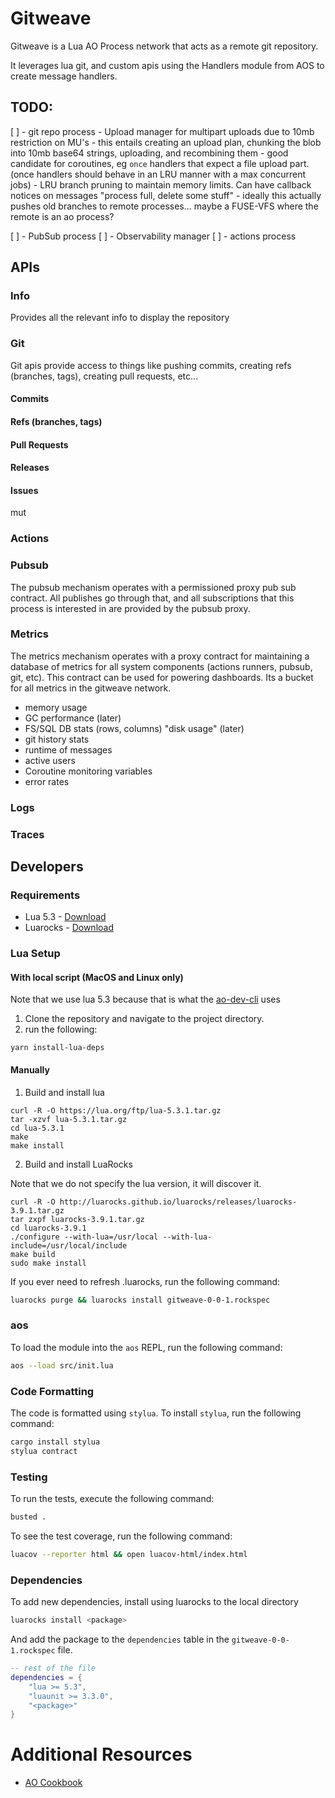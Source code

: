 # Gitweave

Gitweave is a Lua AO Process network that acts as a remote git repository.

It leverages lua git, and custom apis using the Handlers module from AOS to
create message handlers.

## TODO:
[ ] - git repo process
        - Upload manager for multipart uploads due to 10mb restriction on MU's
            - this entails creating an upload plan, chunking the blob into 10mb base64 strings, uploading, and recombining them
            - good candidate for coroutines, eg `once` handlers that expect a file upload part. (once handlers should behave in an LRU manner with a max concurrent jobs)
        - LRU branch pruning to maintain memory limits. Can have callback notices on messages "process full, delete some stuff"
            - ideally this actually pushes old branches to remote processes... maybe a FUSE-VFS where the remote is an ao process?

[ ] - PubSub process
[ ] - Observability manager
[ ] - actions process


## APIs

### Info

Provides all the relevant info to display the repository

### Git

Git apis provide access to things like pushing commits, creating refs (branches,
tags), creating pull requests, etc...

#### Commits

#### Refs (branches, tags)

#### Pull Requests

#### Releases

#### Issues
mut
### Actions

### Pubsub

The pubsub mechanism operates with a permissioned proxy pub sub contract. All
publishes go through that, and all subscriptions that this process is interested
in are provided by the pubsub proxy.

### Metrics

The metrics mechanism operates with a proxy contract for maintaining a database
of metrics for all system components (actions runners, pubsub, git, etc). This
contract can be used for powering dashboards. Its a bucket for all metrics in
the gitweave network.

- memory usage
- GC performance (later)
- FS/SQL DB stats (rows, columns) "disk usage" (later)
- git history stats
- runtime of messages
- active users
- Coroutine monitoring variables
- error rates

### Logs

### Traces


## Developers

### Requirements

- Lua 5.3 - [Download](https://www.lua.org/download.html)
- Luarocks - [Download](https://luarocks.org/)

### Lua Setup

#### With local script (MacOS and Linux only)

Note that we use lua 5.3 because that is what the
[ao-dev-cli](https://github.com/permaweb/ao/tree/main/dev-cli) uses

1. Clone the repository and navigate to the project directory.
2. run the following:

```shell
yarn install-lua-deps
```

#### Manually

1. Build and install lua

```shell
curl -R -O https://lua.org/ftp/lua-5.3.1.tar.gz
tar -xzvf lua-5.3.1.tar.gz
cd lua-5.3.1
make
make install
```

2. Build and install LuaRocks

Note that we do not specify the lua version, it will discover it.

```shell
curl -R -O http://luarocks.github.io/luarocks/releases/luarocks-3.9.1.tar.gz
tar zxpf luarocks-3.9.1.tar.gz
cd luarocks-3.9.1
./configure --with-lua=/usr/local --with-lua-include=/usr/local/include
make build
sudo make install
```

If you ever need to refresh .luarocks, run the following command:

```sh
luarocks purge && luarocks install gitweave-0-0-1.rockspec
```

### aos

To load the module into the `aos` REPL, run the following command:

```sh
aos --load src/init.lua
```

### Code Formatting

The code is formatted using `stylua`. To install `stylua`, run the following
command:

```sh
cargo install stylua
stylua contract
```

### Testing

To run the tests, execute the following command:

```sh
busted .
```

To see the test coverage, run the following command:

```sh
luacov --reporter html && open luacov-html/index.html
```

### Dependencies

To add new dependencies, install using luarocks to the local directory

```sh
luarocks install <package>
```

And add the package to the `dependencies` table in the `gitweave-0-0-1.rockspec`
file.

```lua
-- rest of the file
dependencies = {
    "lua >= 5.3",
    "luaunit >= 3.3.0",
    "<package>"
}
```

# Additional Resources

- [AO Cookbook]

[AO Cookbook]: https://cookbook_ao.arweave.dev
